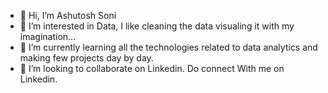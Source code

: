 - 👋 Hi, I’m Ashutosh Soni
- 👀 I’m interested in Data, I like cleaning the data visualing it with my imagination...
- 🌱 I’m currently learning all the technologies related to data analytics and making few projects day by day.
- 💞️ I’m looking to collaborate on Linkedin. Do connect With me on Linkedin.


<!---
ashutoshsoni8884/ashutoshsoni8884 is a ✨ special ✨ repository because its `README.md` (this file) appears on your GitHub profile.
You can click the Preview link to take a look at your changes.
--->
